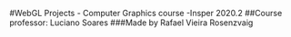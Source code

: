 #WebGL Projects - Computer Graphics course -Insper 2020.2
##Course professor:  Luciano Soares
###Made by Rafael Vieira Rosenzvaig

